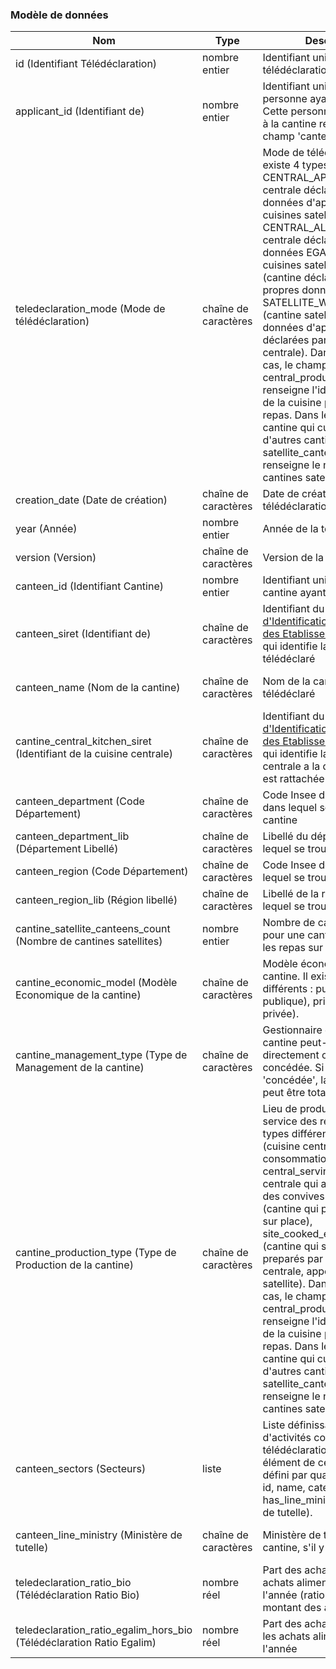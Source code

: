 
### Modèle de données

|Nom|Type|Description|Exemple|Propriétés|
|-|-|-|-|-|
|id (Identifiant Télédéclaration)|nombre entier|Identifiant unique de la télédéclaration|15572||
|applicant_id (Identifiant de)|nombre entier|Identifiant unique de la personne ayant télédéclaré. Cette personne est rattachée à la cantine référencée par le champ 'canteen_id'|2717||
|teledeclaration_mode (Mode de télédéclaration)|chaîne de caractères|Mode de télédéclaration. Il existe 4 types différents : CENTRAL_APPRO (cuisine centrale déclarant les données d'appro pour ses cuisines satellites), CENTRAL_ALL (cuisine centrale déclarant toutes les données EGAlim pour ses cuisines satellites), SITE (cantine déclarant ses propres données), SATELLITE_WITHOUT_APPRO (cantine satellite dont les données d'appro sont déclarées par la cuisine centrale). Dans ce dernier cas, le champ central_producer_siret renseigne l'identifiant SIRET de la cuisine préparant les repas. Dans le cas d'une cantine qui cuisine pour d'autres cantines, le champ satellite_canteens_count renseigne le nombre de cantines satellites.|SITE||
|creation_date (Date de création)|chaîne de caractères|Date de création de la télédéclaration|2019-04-01T00:00:00.000Z||
|year (Année)|nombre entier|Année de la télédéclaration|2022||
|version (Version)|chaîne de caractères|Version de la télédéclaration|9||
|canteen_id (Identifiant Cantine)|nombre entier|Identifiant unique de la cantine ayant télédéclaré|15572||
|canteen_siret (Identifiant de)|chaîne de caractères|Identifiant du [Système d'Identification du Répertoire des Etablissements](https://fr.wikipedia.org/wiki/Syst%C3%A8me_d%27identification_du_r%C3%A9pertoire_des_%C3%A9tablissements) (SIRET) qui identifie la cantine ayant télédéclaré|78542453200014||
|canteen_name (Nom de la cantine)|chaîne de caractères|Nom de la cantine ayant télédéclaré|ASS GEST STE FOY INSTIT ST DOMINIQUE||
|cantine_central_kitchen_siret (Identifiant de la cuisine centrale)|chaîne de caractères|Identifiant du [Système d'Identification du Répertoire des Etablissements](https://fr.wikipedia.org/wiki/Syst%C3%A8me_d%27identification_du_r%C3%A9pertoire_des_%C3%A9tablissements) (SIRET) qui identifie la cuisine centrale a la quelle la cantine est rattachée|||
|canteen_department (Code Département)|chaîne de caractères|Code Insee du département dans lequel se trouve la cantine|50||
|canteen_department_lib (Département Libellé)|chaîne de caractères|Libellé du département dans lequel se trouve la cantine|Finistère||
|canteen_region (Code Département)|chaîne de caractères|Code Insee de la région dans lequel se trouve la cantine|53||
|canteen_region_lib (Région libellé)|chaîne de caractères|Libellé de la région dans lequel se trouve la cantine|Bretagne||
|cantine_satellite_canteens_count (Nombre de cantines satellites)|nombre entier|Nombre de cantines satellites pour une cantine qui produit les repas sur place|0||
|cantine_economic_model (Modèle Economique de la cantine)|chaîne de caractères|Modèle économique de la cantine. Il existe 2 types différents : public (cantine publique), private (cantine privée).|public||
|cantine_management_type (Type de Management de la cantine)|chaîne de caractères|Gestionnaire de la cantine. La cantine peut-être gérée directement ou de manière concédée. Si la valeur est 'concédée', la délégation peut être totale ou partielle|conceded||
|cantine_production_type (Type de Production de la cantine)|chaîne de caractères|Lieu de production et de service des repas. Il existe 4 types différents : central (cuisine centrale sans lieu de consommation), central_serving (cuisine centrale qui accueille aussi des convives sur place), site (cantine qui produit les repas sur place), site_cooked_elsewhere (cantine qui sert des repas preparés par une cuisine centrale, appelé également satellite). Dans ce dernier cas, le champ central_producer_siret renseigne l'identifiant SIRET de la cuisine préparant les repas. Dans le cas d'une cantine qui cuisine pour d'autres cantines, le champ satellite_canteens_count renseigne le nombre de cantines satellites.|central||
|canteen_sectors (Secteurs)|liste|Liste définissant les secteurs d'activités concernés par le télédéclaration. Chaque élément de cette liste est défini par quatre paramètres :  id, name, category, has_line_ministry (ministère de tutelle).|["{'id': 12, 'name': 'Ecole primaire (maternelle et élémentaire)', 'category': 'education', 'has_line_ministry': false}"]||
|canteen_line_ministry (Ministère de tutelle)|chaîne de caractères|Ministère de tutelle de la cantine, s'il y en a un|Ministère de l'Education Nationale||
|teledeclaration_ratio_bio (Télédéclaration Ratio Bio)|nombre réel|Part des achats bio dans les achats alimentaires de l'année (ratio basé sur le montant des achats en € HT)|0.1||
|teledeclaration_ratio_egalim_hors_bio (Télédéclaration Ratio Egalim)|nombre réel|Part des achats EGAlim dans les achats alimentaires de l'année|0.3||
